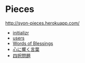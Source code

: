 Pieces
======

http://syon-pieces.herokuapp.com/

* [initializr](http://syon-pieces.herokuapp.com/initializr)
* [users](http://syon-pieces.herokuapp.com/users)
* [Words of Blessings](http://syon-pieces.herokuapp.com/words/bless)
* [心に響く言葉](http://syon-pieces.herokuapp.com/words/adage)
* [四択問題](http://syon-pieces.herokuapp.com/yontaku)
